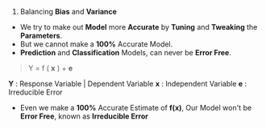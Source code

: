 1. Balancing **Bias** and **Variance**
- We try to make out **Model** more **Accurate** by **Tuning** and **Tweaking** the **Parameters**.
- But we cannot make a **100%** Accurate Model.
- **Prediction** and **Classification** Models, can never be **Error Free**.

> Y = f ( **x** ) + **e**

**Y** : Response Variable | Dependent Variable
**x** : Independent Variable
**e** : Irreducible Error

- Even we make a **100%** Accurate Estimate of **f(x)**, Our Model won't be **Error Free**, known as **Irreducible Error**
